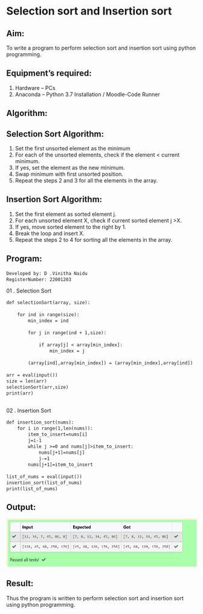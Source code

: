 # Selection sort and Insertion sort
## Aim:
To write a program to perform selection sort and insertion sort using python programming.
## Equipment’s required:
1.	Hardware – PCs
2.	Anaconda – Python 3.7 Installation / Moodle-Code Runner
## Algorithm:
## Selection Sort Algorithm:
1.	Set the first unsorted element as the minimum
2.	For each of the unsorted elements, check if the element < current minimum.
3.	If yes, set the element as the new minimum.
4.	Swap minimum with first unsorted position.
5.	Repeat the steps 2 and 3 for all the elements in the array.
## Insertion Sort Algorithm:
1.	Set the first element as sorted element j.
2.	For each unsorted element X, check if current sorted element j >X.
3.	If yes, move sorted element to the right by 1.
4.	Break the loop and insert X.
5.	Repeat the steps 2 to 4 for sorting all the elements in the array.
## Program:
```
Developed by: D .Vinitha Naidu
RegisterNumber: 22001203
```
01 . Selection Sort

```
def selectionSort(array, size):
    
    for ind in range(size):
        min_index = ind
        
        for j in range(ind + 1,size):
            
            if array[j] < array[min_index]:
                min_index = j
                
        (array[ind],array[min_index]) = (array[min_index],array[ind])
    
arr = eval(input())
size = len(arr)
selectionSort(arr,size)
print(arr)
    
```
02 . Insertion Sort
```
def insertion_sort(nums):
    for i in range(1,len(nums)):
        item_to_insert=nums[i]
        j=i-1
        while j >=0 and nums[j]>item_to_insert:
            nums[j+1]=nums[j]
            j-=1
        nums[j+1]=item_to_insert
        
list_of_nums = eval(input())
insertion_sort(list_of_nums)
print(list_of_nums)
```

## Output:
![Output](/sort.png)


## Result:
Thus the program is written to perform selection sort and insertion sort using python programming.
